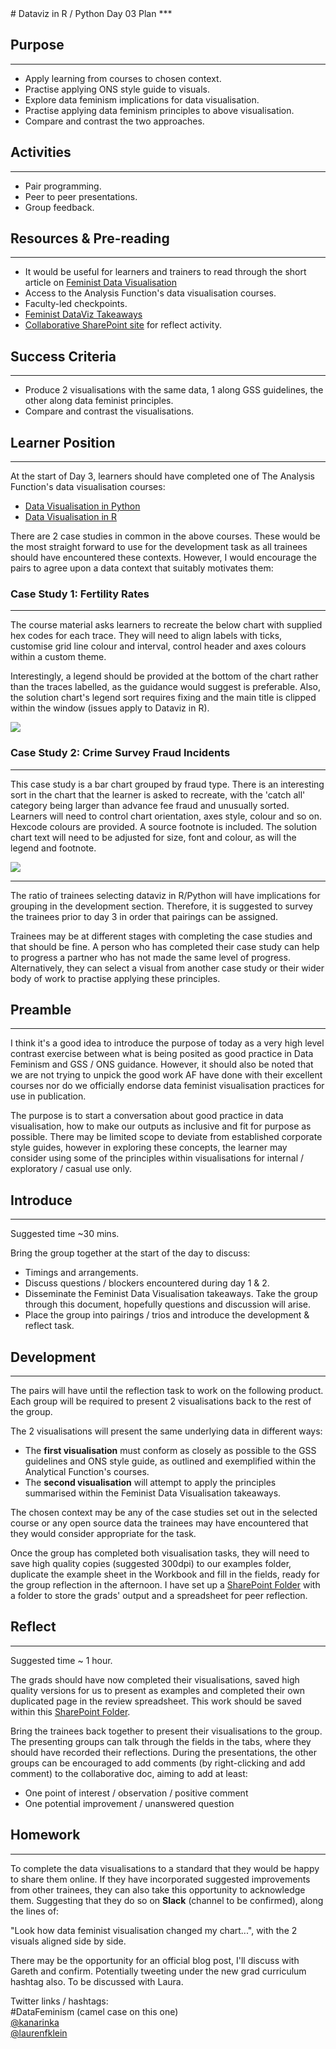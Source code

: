 
<html>
  <head>
    <title>DataViz in R / Python Day 3</title>
  </head>

  <body>
# Dataviz in R / Python Day 03 Plan
***

## Purpose
***

* Apply learning from courses to chosen context.
* Practise applying ONS style guide to visuals.
* Explore data feminism implications for data visualisation.
* Practise applying data feminism principles to above visualisation.
* Compare and contrast the two approaches.

## Activities
***

* Pair programming.
* Peer to peer presentations.
* Group feedback.

## Resources & Pre-reading
***

* It would be useful for learners and trainers to read through the short article on [Feminist Data Visualisation](http://www.kanarinka.com/wp-content/uploads/2015/07/IEEE_Feminist_Data_Visualization.pdf)
* Access to the Analysis Function's data visualisation courses.
* Faculty-led checkpoints.
* [Feminist DataViz Takeaways](https://github.com/datasciencecampus/DSCA_graduate-programme_dev/tree/main/week_07)  
* [Collaborative SharePoint site](https://officenationalstatistics.sharepoint.com/:f:/r/sites/dscdsc/Cap/Faculty/Training/Workshops/Dataviz_App_Projects?csf=1&web=1&e=rjAkIK) for reflect activity.

## Success Criteria
***

* Produce 2 visualisations with the same data, 1 along GSS guidelines, the other along data feminist principles.
* Compare and contrast the visualisations.


## Learner Position
***

At the start of Day 3, learners should have completed one of The Analysis Function's data visualisation courses:

- [Data Visualisation in Python](https://learninghub.ons.gov.uk/course/view.php?id=1093)  
- [Data Visualisation in R](https://learninghub.ons.gov.uk/course/view.php?id=1092)

There are 2 case studies in common in the above courses. These would be the most straight forward to use for the development task as all trainees should have encountered these contexts. However, I would encourage the pairs to agree upon a data context that suitably motivates them:

### Case Study 1: Fertility Rates
***

The course material asks learners to recreate the below chart with supplied hex codes for each trace. They will need to align labels with ticks, customise grid line colour and interval, control header and axes colours within a custom theme.

Interestingly, a legend should be provided at the bottom of the chart rather than the traces labelled, as the guidance would suggest is preferable. Also, the solution chart's legend sort requires fixing and the main title is clipped within the window (issues apply to Dataviz in R).

![](www/case_study_a_fertility.png)


### Case Study 2: Crime Survey Fraud Incidents
***

This case study is a bar chart grouped by fraud type. There is an interesting sort in the chart that the learner is asked to recreate, with the 'catch all' category being larger than advance fee fraud and unusually sorted. Learners will need to control chart orientation, axes style, colour and so on. Hexcode colours are provided. A source footnote is included. The solution chart text will need to be adjusted for size, font and colour, as will the legend and footnote.

![](www/case_study_b_fraud.png)

***

The ratio of trainees selecting dataviz in R/Python will have implications for grouping in the development section. Therefore, it is suggested to survey the trainees prior to day 3 in order that pairings can be assigned.

Trainees may be at different stages with completing the case studies and that should be fine. A person who has completed their case study can help to progress a partner who has not made the same level of progress. Alternatively, they can select a visual from another case study or their wider body of work to practise applying these principles.

## Preamble
***

I think it's a good idea to introduce the purpose of today as a very high level contrast exercise between what is being posited as good practice in Data Feminism and GSS / ONS guidance. However, it should also be noted that we are not trying to unpick the good work AF have done with their excellent courses nor do we officially endorse data feminist visualisation practices for use in publication. 

The purpose is to start a conversation about good practice in data visualisation, how to make our outputs as inclusive and fit for purpose as possible. There may be limited scope to deviate from established corporate style guides, however in exploring these concepts, the learner may consider using some of the principles within visualisations for internal / exploratory / casual use only. 

## Introduce
***

Suggested time ~30 mins.

Bring the group together at the start of the day to discuss:

* Timings and arrangements.
* Discuss questions / blockers encountered during day 1 & 2.
* Disseminate the Feminist Data Visualisation takeaways. Take the group through this document, hopefully questions and discussion will arise.
* Place the group into pairings / trios and introduce the development & reflect task.



## Development
***

The pairs will have until the reflection task to work on the following product. Each group will be required to present 2 visualisations back to the rest of the group. 

The 2 visualisations will present the same underlying data in different ways:

* The **first visualisation** must conform as closely as possible to the GSS guidelines and ONS style guide, as outlined and exemplified within the Analytical Function's courses.
* The **second visualisation** will attempt to apply the principles summarised within the Feminist Data Visualisation takeaways. 

The chosen context may be any of the case studies set out in the selected course or any open source data the trainees may have encountered that they would consider appropriate for the task.

Once the group has completed both visualisation tasks, they will need to save high quality copies (suggested 300dpi) to our examples folder, duplicate the example sheet in the Workbook and fill in the fields, ready for the group reflection in the afternoon. I have set up a [SharePoint Folder](https://officenationalstatistics.sharepoint.com/:f:/r/sites/dscdsc/Cap/Faculty/Training/Workshops/Dataviz_App_Projects?csf=1&web=1&e=rjAkIK) with a folder to store the grads' output and a spreadsheet for peer reflection.

## Reflect
***

Suggested time ~ 1 hour. 

The grads should have now completed their visualisations, saved high quality versions for us to present as examples and completed their own duplicated page in the review spreadsheet. This work should be saved within this [SharePoint Folder](https://officenationalstatistics.sharepoint.com/:f:/r/sites/dscdsc/Cap/Faculty/Training/Workshops/Dataviz_App_Projects?csf=1&web=1&e=rjAkIK).

Bring the trainees back together to present their visualisations to the group. The presenting groups can talk through the fields in the tabs, where they should have recorded their reflections. During the presentations, the other groups can be encouraged to add comments (by right-clicking and add comment) to the collaborative doc, aiming to add at least:

* One point of interest / observation / positive comment
* One potential improvement / unanswered question

## Homework
***

To complete the data visualisations to a standard that they would be happy to share them online. If they have incorporated suggested improvements from other trainees, they can also take this opportunity to acknowledge them. Suggesting that they do so on **Slack** (channel to be confirmed), along the lines of:

"Look how data feminist visualisation changed my chart...", with the 2 visuals aligned side by side. 

There may be the opportunity for an official blog post, I'll discuss with Gareth and confirm. Potentially tweeting under the new grad curriculum hashtag also. To be discussed with Laura. 

Twitter links / hashtags:  
#DataFeminism (camel case on this one)  
[\@kanarinka](https://twitter.com/kanarinka?lang=en)  
[\@laurenfklein](https://twitter.com/laurenfklein?ref_src=twsrc%5Egoogle%7Ctwcamp%5Eserp%7Ctwgr%5Eauthor)  

  </body>
</html>

